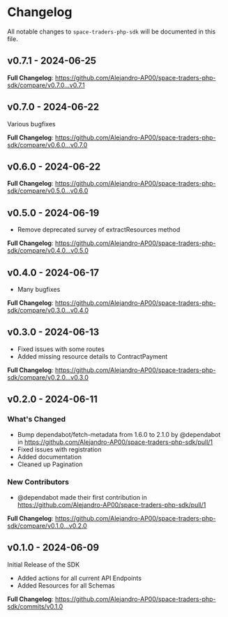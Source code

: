 # Changelog

All notable changes to `space-traders-php-sdk` will be documented in this file.

## v0.7.1 - 2024-06-25

**Full Changelog**: https://github.com/Alejandro-AP00/space-traders-php-sdk/compare/v0.7.0...v0.7.1

## v0.7.0 - 2024-06-22

Various bugfixes

**Full Changelog**: https://github.com/Alejandro-AP00/space-traders-php-sdk/compare/v0.6.0...v0.7.0

## v0.6.0 - 2024-06-22

**Full Changelog**: https://github.com/Alejandro-AP00/space-traders-php-sdk/compare/v0.5.0...v0.6.0

## v0.5.0 - 2024-06-19

- Remove deprecated survey of extractResources method

**Full Changelog**: https://github.com/Alejandro-AP00/space-traders-php-sdk/compare/v0.4.0...v0.5.0

## v0.4.0 - 2024-06-17

- Many bugfixes

**Full Changelog**: https://github.com/Alejandro-AP00/space-traders-php-sdk/compare/v0.3.0...v0.4.0

## v0.3.0 - 2024-06-13

- Fixed issues with some routes
- Added missing resource details to ContractPayment

**Full Changelog**: https://github.com/Alejandro-AP00/space-traders-php-sdk/compare/v0.2.0...v0.3.0

## v0.2.0 - 2024-06-11

### What's Changed

* Bump dependabot/fetch-metadata from 1.6.0 to 2.1.0 by @dependabot in https://github.com/Alejandro-AP00/space-traders-php-sdk/pull/1
* Fixed issues with registration
* Added documentation
* Cleaned up Pagination

### New Contributors

* @dependabot made their first contribution in https://github.com/Alejandro-AP00/space-traders-php-sdk/pull/1

**Full Changelog**: https://github.com/Alejandro-AP00/space-traders-php-sdk/compare/v0.1.0...v0.2.0

## v0.1.0 - 2024-06-09

Initial Release of the SDK

- Added actions for all current API Endpoints
- Added Resources for all Schemas

**Full Changelog**: https://github.com/Alejandro-AP00/space-traders-php-sdk/commits/v0.1.0
